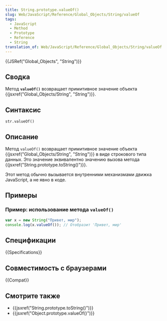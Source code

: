 ```yaml
---
title: String.prototype.valueOf()
slug: Web/JavaScript/Reference/Global_Objects/String/valueOf
tags:
  - JavaScript
  - Method
  - Prototype
  - Reference
  - String
translation_of: Web/JavaScript/Reference/Global_Objects/String/valueOf
---
```


{{JSRef("Global_Objects", "String")}}

## Сводка

Метод **`valueOf()`** возвращает примитивное значение объекта {{jsxref("Global_Objects/String", "String")}}.

## Синтаксис

```
str.valueOf()
```

## Описание

Метод `valueOf()` возвращает примитивное значение объекта {{jsxref("Global_Objects/String", "String")}} в виде строкового типа данных. Это значение эквивалентно значению вызова метода {{jsxref("String.prototype.toString()")}}.

Этот метод обычно вызывается внутренними механизмами движка JavaScript, а не явно в коде.

## Примеры

### Пример: использование метода `valueOf()`

```js
var x = new String("Привет, мир");
console.log(x.valueOf()); // Отобразит 'Привет, мир'
```

## Спецификации

{{Specifications}}

## Совместимость с браузерами

{{Compat}}

## Смотрите также

- {{jsxref("String.prototype.toString()")}}
- {{jsxref("Object.prototype.valueOf()")}}
